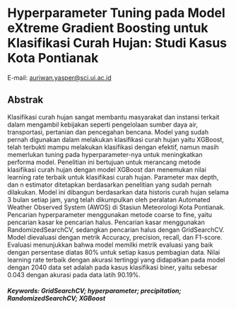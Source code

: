 # Hyperparameter Tuning pada Model eXtreme Gradient Boosting untuk Klasifikasi Curah Hujan: Studi Kasus Kota Pontianak
E-mail: auriwan.yasper@sci.ui.ac.id
## Abstrak
Klasifikasi curah hujan sangat membantu masyarakat dan instansi terkait dalam mengambil kebijakan seperti pengelolaan sumber daya air, transportasi, pertanian dan pencegahan bencana. Model yang sudah pernah digunakan dalam melakukan klasifikasi curah hujan yaitu XGBoost, telah terbukti mampu melakukan klasifikasi dengan efektif, namun masih memerlukan tuning pada hyperparameter-nya untuk meningkatkan performa model. Penelitian ini bertujuan untuk merancang metode klasifikasi curah hujan dengan model XGBoost dan menemukan nilai learning rate terbaik untuk klasifikasi curah hujan. Parameter max depth, dan n estimator ditetapkan berdasarkan penelitian yang sudah pernah dilakukan. Model ini dibangun berdasarkan data historis curah hujan selama 3 bulan setiap jam, yang telah dikumpulkan oleh peralatan Automated Weather Observed System (AWOS) di Stasiun Meteorologi Kota Pontianak. Pencarian hyperparameter menggunakan metode coarse to fine, yaitu pencarian kasar ke pencarian halus. Pencarian kasar menggunakan RandomizedSearchCV, sedangkan pencarian halus dengan GridSearchCV. Model dievaluasi dengan metrik Accuracy, precision, recall, dan F1-score. Evaluasi menunjukkan bahwa model memilki metrik evaluasi yang baik dengan persentase diatas 80% untuk setiap kasus pembagian data. Nilai learning rate terbaik dengan akurasi tertinggi yang didapatkan pada model dengan 2040 data set adalah pada kasus klasifikasi biner, yaitu sebesar 0.043 dengan akurasi pada data latih 90.19%.
##### Keywords: GridSearchCV; hyperparameter; precipitation; RandomizedSearchCV;  XGBoost
